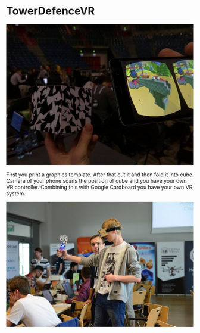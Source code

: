 # TowerDefenceVR

![Screenshot](image1.jpg)

First you print a graphics template. After that cut it and then fold it into cube.
Camera of your phone scans the position of cube and you have your own VR controller.
Combining this with Google Cardboard you have your own VR system.

![Screenshot](image2.jpg)
